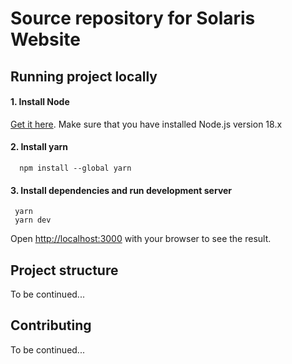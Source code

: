 # Source repository for Solaris Website

## Running project locally

#### 1. Install Node

[Get it here](https://nodejs.org/en/). Make sure that you have installed Node.js version 18.x

#### 2. Install yarn
```
  npm install --global yarn
```
#### 3. Install dependencies and run development server

```
 yarn
 yarn dev
```

Open [http://localhost:3000](http://localhost:3000) with your browser to see the result.

## Project structure

To be continued...

## Contributing

To be continued...
